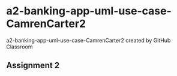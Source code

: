 # a2-banking-app-uml-use-case-CamrenCarter2
a2-banking-app-uml-use-case-CamrenCarter2 created by GitHub Classroom
<h2> Assignment 2 <h2>
